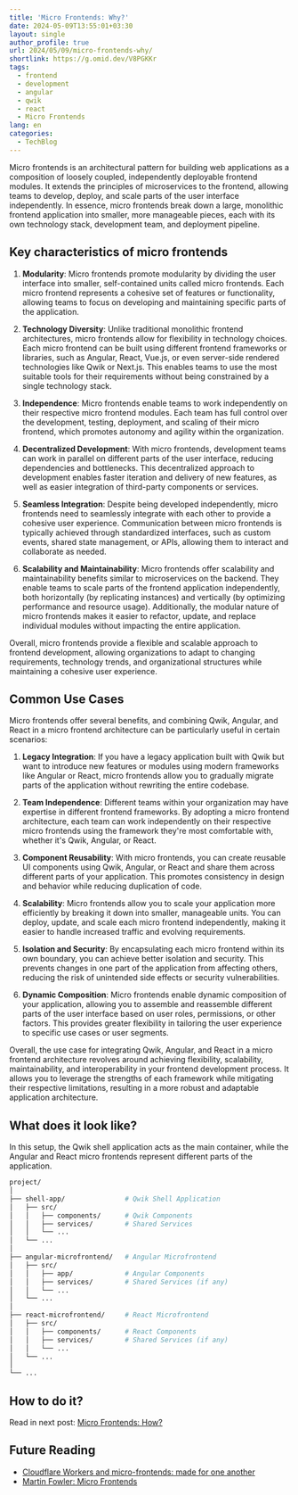 ```yaml
---
title: 'Micro Frontends: Why?'
date: 2024-05-09T13:55:01+03:30
layout: single
author_profile: true
url: 2024/05/09/micro-frontends-why/
shortlink: https://g.omid.dev/V8PGKKr
tags:
  - frontend
  - development
  - angular
  - qwik
  - react
  - Micro Frontends
lang: en
categories: 
  - TechBlog
---
```

Micro frontends is an architectural pattern for building web applications as a composition of loosely coupled, independently deployable frontend modules. It extends the principles of microservices to the frontend, allowing teams to develop, deploy, and scale parts of the user interface independently. In essence, micro frontends break down a large, monolithic frontend application into smaller, more manageable pieces, each with its own technology stack, development team, and deployment pipeline.

## Key characteristics of micro frontends

1. **Modularity**: Micro frontends promote modularity by dividing the user interface into smaller, self-contained units called micro frontends. Each micro frontend represents a cohesive set of features or functionality, allowing teams to focus on developing and maintaining specific parts of the application.

2. **Technology Diversity**: Unlike traditional monolithic frontend architectures, micro frontends allow for flexibility in technology choices. Each micro frontend can be built using different frontend frameworks or libraries, such as Angular, React, Vue.js, or even server-side rendered technologies like Qwik or Next.js. This enables teams to use the most suitable tools for their requirements without being constrained by a single technology stack.

3. **Independence**: Micro frontends enable teams to work independently on their respective micro frontend modules. Each team has full control over the development, testing, deployment, and scaling of their micro frontend, which promotes autonomy and agility within the organization.

4. **Decentralized Development**: With micro frontends, development teams can work in parallel on different parts of the user interface, reducing dependencies and bottlenecks. This decentralized approach to development enables faster iteration and delivery of new features, as well as easier integration of third-party components or services.

5. **Seamless Integration**: Despite being developed independently, micro frontends need to seamlessly integrate with each other to provide a cohesive user experience. Communication between micro frontends is typically achieved through standardized interfaces, such as custom events, shared state management, or APIs, allowing them to interact and collaborate as needed.

6. **Scalability and Maintainability**: Micro frontends offer scalability and maintainability benefits similar to microservices on the backend. They enable teams to scale parts of the frontend application independently, both horizontally (by replicating instances) and vertically (by optimizing performance and resource usage). Additionally, the modular nature of micro frontends makes it easier to refactor, update, and replace individual modules without impacting the entire application.

Overall, micro frontends provide a flexible and scalable approach to frontend development, allowing organizations to adapt to changing requirements, technology trends, and organizational structures while maintaining a cohesive user experience.

## Common Use Cases

Micro frontends offer several benefits, and combining Qwik, Angular, and React in a micro frontend architecture can be particularly useful in certain scenarios:

1. **Legacy Integration**: If you have a legacy application built with Qwik but want to introduce new features or modules using modern frameworks like Angular or React, micro frontends allow you to gradually migrate parts of the application without rewriting the entire codebase.

2. **Team Independence**: Different teams within your organization may have expertise in different frontend frameworks. By adopting a micro frontend architecture, each team can work independently on their respective micro frontends using the framework they're most comfortable with, whether it's Qwik, Angular, or React.

3. **Component Reusability**: With micro frontends, you can create reusable UI components using Qwik, Angular, or React and share them across different parts of your application. This promotes consistency in design and behavior while reducing duplication of code.

4. **Scalability**: Micro frontends allow you to scale your application more efficiently by breaking it down into smaller, manageable units. You can deploy, update, and scale each micro frontend independently, making it easier to handle increased traffic and evolving requirements.

5. **Isolation and Security**: By encapsulating each micro frontend within its own boundary, you can achieve better isolation and security. This prevents changes in one part of the application from affecting others, reducing the risk of unintended side effects or security vulnerabilities.

6. **Dynamic Composition**: Micro frontends enable dynamic composition of your application, allowing you to assemble and reassemble different parts of the user interface based on user roles, permissions, or other factors. This provides greater flexibility in tailoring the user experience to specific use cases or user segments.

Overall, the use case for integrating Qwik, Angular, and React in a micro frontend architecture revolves around achieving flexibility, scalability, maintainability, and interoperability in your frontend development process. It allows you to leverage the strengths of each framework while mitigating their respective limitations, resulting in a more robust and adaptable application architecture.

## What does it look like?

In this setup, the Qwik shell application acts as the main container, while the Angular and React micro frontends represent different parts of the application.

```bash
project/
│
├── shell-app/               # Qwik Shell Application
│   ├── src/
│   │   ├── components/      # Qwik Components
│   │   ├── services/        # Shared Services
│   │   └── ...
│   └── ...
│
├── angular-microfrontend/   # Angular Microfrontend
│   ├── src/
│   │   ├── app/             # Angular Components
│   │   ├── services/        # Shared Services (if any)
│   │   └── ...
│   └── ...
│
├── react-microfrontend/     # React Microfrontend
│   ├── src/
│   │   ├── components/      # React Components
│   │   ├── services/        # Shared Services (if any)
│   │   └── ...
│   └── ...
│
└── ...
```

## How to do it?

Read in next post: [Micro Frontends: How?](/2024/05/09/micro-frontends-how/)

## Future Reading

- [Cloudflare Workers and micro-frontends: made for one another](https://blog.cloudflare.com/better-micro-frontends)
- [Martin Fowler: Micro Frontends](https://martinfowler.com/articles/micro-frontends.html)
